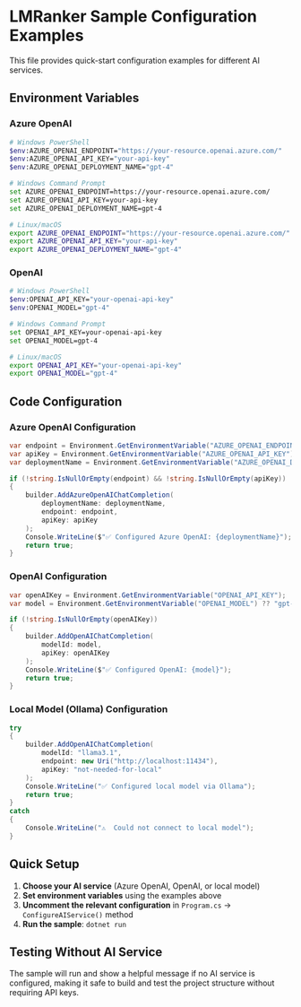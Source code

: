# LMRanker Sample Configuration Examples

This file provides quick-start configuration examples for different AI services.

## Environment Variables

### Azure OpenAI

```bash
# Windows PowerShell
$env:AZURE_OPENAI_ENDPOINT="https://your-resource.openai.azure.com/"
$env:AZURE_OPENAI_API_KEY="your-api-key"
$env:AZURE_OPENAI_DEPLOYMENT_NAME="gpt-4"

# Windows Command Prompt
set AZURE_OPENAI_ENDPOINT=https://your-resource.openai.azure.com/
set AZURE_OPENAI_API_KEY=your-api-key
set AZURE_OPENAI_DEPLOYMENT_NAME=gpt-4

# Linux/macOS
export AZURE_OPENAI_ENDPOINT="https://your-resource.openai.azure.com/"
export AZURE_OPENAI_API_KEY="your-api-key"
export AZURE_OPENAI_DEPLOYMENT_NAME="gpt-4"
```

### OpenAI

```bash
# Windows PowerShell
$env:OPENAI_API_KEY="your-openai-api-key"
$env:OPENAI_MODEL="gpt-4"

# Windows Command Prompt
set OPENAI_API_KEY=your-openai-api-key
set OPENAI_MODEL=gpt-4

# Linux/macOS
export OPENAI_API_KEY="your-openai-api-key"
export OPENAI_MODEL="gpt-4"
```

## Code Configuration

### Azure OpenAI Configuration

```csharp
var endpoint = Environment.GetEnvironmentVariable("AZURE_OPENAI_ENDPOINT");
var apiKey = Environment.GetEnvironmentVariable("AZURE_OPENAI_API_KEY");
var deploymentName = Environment.GetEnvironmentVariable("AZURE_OPENAI_DEPLOYMENT_NAME") ?? "gpt-4";

if (!string.IsNullOrEmpty(endpoint) && !string.IsNullOrEmpty(apiKey))
{
    builder.AddAzureOpenAIChatCompletion(
        deploymentName: deploymentName,
        endpoint: endpoint,
        apiKey: apiKey
    );
    Console.WriteLine($"✅ Configured Azure OpenAI: {deploymentName}");
    return true;
}
```

### OpenAI Configuration

```csharp
var openAIKey = Environment.GetEnvironmentVariable("OPENAI_API_KEY");
var model = Environment.GetEnvironmentVariable("OPENAI_MODEL") ?? "gpt-4";

if (!string.IsNullOrEmpty(openAIKey))
{
    builder.AddOpenAIChatCompletion(
        modelId: model,
        apiKey: openAIKey
    );
    Console.WriteLine($"✅ Configured OpenAI: {model}");
    return true;
}
```

### Local Model (Ollama) Configuration

```csharp
try
{
    builder.AddOpenAIChatCompletion(
        modelId: "llama3.1",
        endpoint: new Uri("http://localhost:11434"),
        apiKey: "not-needed-for-local"
    );
    Console.WriteLine("✅ Configured local model via Ollama");
    return true;
}
catch
{
    Console.WriteLine("⚠️  Could not connect to local model");
}
```

## Quick Setup

1. **Choose your AI service** (Azure OpenAI, OpenAI, or local model)
2. **Set environment variables** using the examples above
3. **Uncomment the relevant configuration** in `Program.cs` → `ConfigureAIService()` method
4. **Run the sample**: `dotnet run`

## Testing Without AI Service

The sample will run and show a helpful message if no AI service is configured, making it safe to build and test the project structure without requiring API keys.
